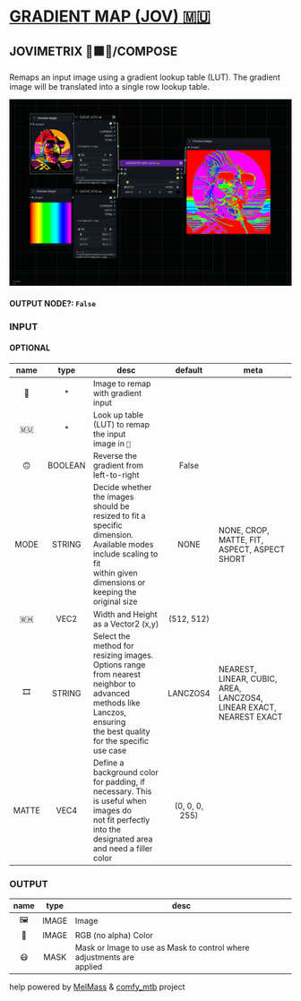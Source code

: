 # [GRADIENT MAP (JOV) 🇲🇺](https://github.com/Amorano/Jovimetrix-examples/blob/master/node/GRADIENT%20MAP/GRADIENT%20MAP.md)

## JOVIMETRIX 🔺🟩🔵/COMPOSE

Remaps an input image using a gradient lookup table (LUT). The gradient image will be translated into a single row lookup table.

![GRADIENT MAP](https://raw.githubusercontent.com/Amorano/Jovimetrix-examples/master/node/GRADIENT%20MAP/GRADIENT%20MAP.png)

#### OUTPUT NODE?: `False`

### INPUT

#### OPTIONAL

name | type | desc | default | meta
:---:|:---:|---|:---:|---
👾  |  *  | Image to remap with gradient input |  | 
🇲🇺  |  *  | Look up table (LUT) to remap the input<br>image in `👾` |  | 
🙃  |  BOOLEAN  | Reverse the gradient from left-to-right | False | 
MODE  |  STRING  | Decide whether the images should be<br>resized to fit a specific dimension.<br>Available modes include scaling to fit<br>within given dimensions or keeping the<br>original size | NONE | NONE, CROP, MATTE, FIT, ASPECT, ASPECT<br>SHORT
🇼🇭  |  VEC2  | Width and Height as a Vector2 (x,y) | (512, 512) | 
🎞️  |  STRING  | Select the method for resizing images.<br>Options range from nearest neighbor to<br>advanced methods like Lanczos, ensuring<br>the best quality for the specific use case | LANCZOS4 | NEAREST, LINEAR, CUBIC, AREA, LANCZOS4,<br>LINEAR EXACT, NEAREST EXACT
MATTE  |  VEC4  | Define a background color for padding, if<br>necessary. This is useful when images do<br>not fit perfectly into the designated area<br>and need a filler color | (0, 0, 0, 255) | 

### OUTPUT

name | type | desc
:---:|:---:|---
🖼️  |  IMAGE  | Image 
🌈  |  IMAGE  | RGB (no alpha) Color 
😷  |  MASK  | Mask or Image to use as Mask to control where adjustments are<br>applied 

help powered by [MelMass](https://github.com/melMass) & [comfy_mtb](https://github.com/melMass/comfy_mtb) project